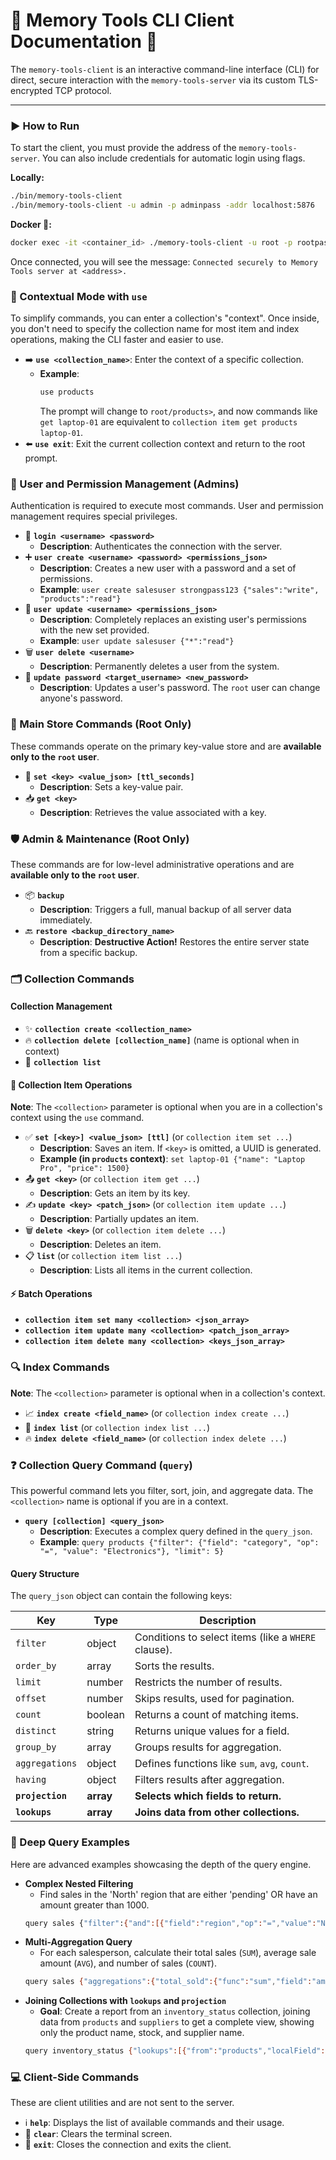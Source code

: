# 🚀 Memory Tools CLI Client Documentation 🚀

The `memory-tools-client` is an interactive command-line interface (CLI) for direct, secure interaction with the `memory-tools-server` via its custom TLS-encrypted TCP protocol.

---

### ▶️ How to Run

To start the client, you must provide the address of the `memory-tools-server`. You can also include credentials for automatic login using flags.

**Locally:**

```bash
./bin/memory-tools-client
./bin/memory-tools-client -u admin -p adminpass -addr localhost:5876
```

**Docker 🐳:**

```bash
docker exec -it <container_id> ./memory-tools-client -u root -p rootpass localhost:5876
```

Once connected, you will see the message: `Connected securely to Memory Tools server at <address>.`

### 🚀 Contextual Mode with `use`

To simplify commands, you can enter a collection's "context". Once inside, you don't need to specify the collection name for most item and index operations, making the CLI faster and easier to use.

- ➡️ **`use <collection_name>`**: Enter the context of a specific collection.
  - **Example**:
    ```bash
    use products
    ```
    The prompt will change to `root/products>`, and now commands like `get laptop-01` are equivalent to `collection item get products laptop-01`.
- ⬅️ **`use exit`**: Exit the current collection context and return to the root prompt.

### 👥 User and Permission Management (Admins)

Authentication is required to execute most commands. User and permission management requires special privileges.

- 🔐 **`login <username> <password>`**
  - **Description**: Authenticates the connection with the server.
- ➕ **`user create <username> <password> <permissions_json>`**
  - **Description**: Creates a new user with a password and a set of permissions.
  - **Example**: `user create salesuser strongpass123 {"sales":"write", "products":"read"}`
- 🔄 **`user update <username> <permissions_json>`**
  - **Description**: Completely replaces an existing user's permissions with the new set provided.
  - **Example**: `user update salesuser {"*":"read"}`
- 🗑️ **`user delete <username>`**
  - **Description**: Permanently deletes a user from the system.
- 🔑 **`update password <target_username> <new_password>`**
  - **Description**: Updates a user's password. The `root` user can change anyone's password.

### 👑 Main Store Commands (Root Only)

These commands operate on the primary key-value store and are **available only to the `root` user**.

- 💾 **`set <key> <value_json> [ttl_seconds]`**
  - **Description**: Sets a key-value pair.
- 📥 **`get <key>`**
  - **Description**: Retrieves the value associated with a key.

### 🛡️ Admin & Maintenance (Root Only)

These commands are for low-level administrative operations and are **available only to the `root` user**.

- 📦 **`backup`**
  - **Description**: Triggers a full, manual backup of all server data immediately.
- 🔙 **`restore <backup_directory_name>`**
  - **Description**: **Destructive Action!** Restores the entire server state from a specific backup.

### 🗂️ Collection Commands

#### Collection Management

- ✨ **`collection create <collection_name>`**
- 🔥 **`collection delete [collection_name]`** (name is optional when in context)
- 📜 **`collection list`**

#### 📄 Collection Item Operations

**Note**: The `<collection>` parameter is optional when you are in a collection's context using the `use` command.

- ✅ **`set [<key>] <value_json> [ttl]`** (or `collection item set ...`)
  - **Description**: Saves an item. If `<key>` is omitted, a UUID is generated.
  - **Example (in `products` context)**: `set laptop-01 {"name": "Laptop Pro", "price": 1500}`
- 📤 **`get <key>`** (or `collection item get ...`)
  - **Description**: Gets an item by its key.
- ✍️ **`update <key> <patch_json>`** (or `collection item update ...`)
  - **Description**: Partially updates an item.
- 🗑️ **`delete <key>`** (or `collection item delete ...`)
  - **Description**: Deletes an item.
- 📋 **`list`** (or `collection item list ...`)
  - **Description**: Lists all items in the current collection.

#### ⚡ Batch Operations

- **`collection item set many <collection> <json_array>`**
- **`collection item update many <collection> <patch_json_array>`**
- **`collection item delete many <collection> <keys_json_array>`**

### 🔍 Index Commands

**Note**: The `<collection>` parameter is optional when in a collection's context.

- 📈 **`index create <field_name>`** (or `collection index create ...`)
- 📜 **`index list`** (or `collection index list ...`)
- 🔥 **`index delete <field_name>`** (or `collection index delete ...`)

### ❓ Collection Query Command (`query`)

This powerful command lets you filter, sort, join, and aggregate data. The `<collection>` name is optional if you are in a context.

- **`query [collection] <query_json>`**
  - **Description**: Executes a complex query defined in the `query_json`.
  - **Example**: `query products {"filter": {"field": "category", "op": "=", "value": "Electronics"}, "limit": 5}`

#### Query Structure

The `query_json` object can contain the following keys:

| Key              | Type      | Description                                         |
| ---------------- | --------- | --------------------------------------------------- |
| `filter`         | object    | Conditions to select items (like a `WHERE` clause). |
| `order_by`       | array     | Sorts the results.                                  |
| `limit`          | number    | Restricts the number of results.                    |
| `offset`         | number    | Skips results, used for pagination.                 |
| `count`          | boolean   | Returns a count of matching items.                  |
| `distinct`       | string    | Returns unique values for a field.                  |
| `group_by`       | array     | Groups results for aggregation.                     |
| `aggregations`   | object    | Defines functions like `sum`, `avg`, `count`.       |
| `having`         | object    | Filters results after aggregation.                  |
| **`projection`** | **array** | **Selects which fields to return.**                 |
| **`lookups`**    | **array** | **Joins data from other collections.**              |

### 🧠 Deep Query Examples

Here are advanced examples showcasing the depth of the query engine.

- **Complex Nested Filtering**
  - Find sales in the 'North' region that are either 'pending' OR have an amount greater than 1000.
  ```bash
  query sales {"filter":{"and":[{"field":"region","op":"=","value":"North"},{"or":[{"field":"status","op":"=","value":"pending"},{"field":"amount","op":">","value":1000}]}]}}
  ```
- **Multi-Aggregation Query**
  - For each salesperson, calculate their total sales (`SUM`), average sale amount (`AVG`), and number of sales (`COUNT`).
  ```bash
  query sales {"aggregations":{"total_sold":{"func":"sum","field":"amount"},"average_sale":{"func":"avg","field":"amount"},"deal_count":{"func":"count","field":"_id"}},"group_by":["salesperson"]}
  ```
- **Joining Collections with `lookups` and `projection`**
  - **Goal**: Create a report from an `inventory_status` collection, joining data from `products` and `suppliers` to get a complete view, showing only the product name, stock, and supplier name.
  ```bash
  query inventory_status {"lookups":[{"from":"products","localField":"productId","foreignField":"_id","as":"product"},{"from":"suppliers","localField":"product.supplierId","foreignField":"_id","as":"supplier"}],"projection":["product.name","stock","supplier.name"]}
  ```

### 💻 Client-Side Commands

These are client utilities and are not sent to the server.

- ℹ️ **`help`**: Displays the list of available commands and their usage.
- 💨 **`clear`**: Clears the terminal screen.
- 🚪 **`exit`**: Closes the connection and exits the client.
